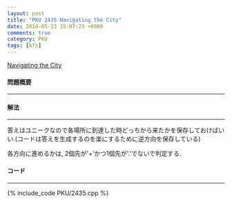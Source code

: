 ```yaml
---
layout: post
title: "PKU 2435 Navigating the City"
date: 2014-05-23 15:07:23 +0900
comments: true
category: PKU
tags: [bfs]
---
```


[Navigating the City](http://poj.org/problem?id=2435)

#### 問題概要

****

#### 解法

****

答えはユニークなので各場所に到達した時どっちから来たかを保存しておけばいい.(コードは答えを生成するのを楽にするために逆方向を保存している)  
  
各方向に進めるかは, 2個先が'+'かつ1個先が'.'でないで判定する.  


#### コード

****

{% include_code PKU/2435.cpp %}
